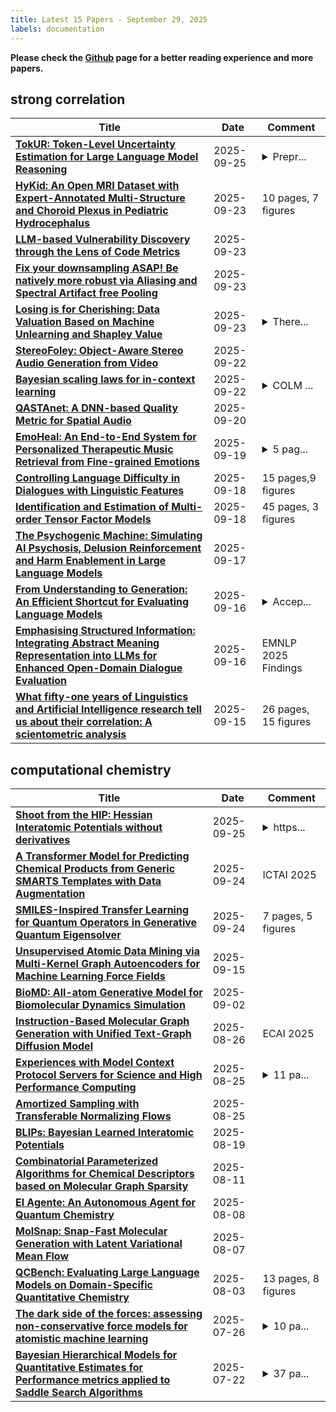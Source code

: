```yaml
---
title: Latest 15 Papers - September 29, 2025
labels: documentation
---
```

**Please check the [Github](https://github.com/zezhishao/MTS_Daily_ArXiv) page for a better reading experience and more papers.**

## strong correlation
| **Title** | **Date** | **Comment** |
| --- | --- | --- |
| **[TokUR: Token-Level Uncertainty Estimation for Large Language Model Reasoning](http://arxiv.org/abs/2505.11737v3)** | 2025-09-25 | <details><summary>Prepr...</summary><p>Preprint; Work in progress</p></details> |
| **[HyKid: An Open MRI Dataset with Expert-Annotated Multi-Structure and Choroid Plexus in Pediatric Hydrocephalus](http://arxiv.org/abs/2509.19218v1)** | 2025-09-23 | 10 pages, 7 figures |
| **[LLM-based Vulnerability Discovery through the Lens of Code Metrics](http://arxiv.org/abs/2509.19117v1)** | 2025-09-23 |  |
| **[Fix your downsampling ASAP! Be natively more robust via Aliasing and Spectral Artifact free Pooling](http://arxiv.org/abs/2307.09804v2)** | 2025-09-23 |  |
| **[Losing is for Cherishing: Data Valuation Based on Machine Unlearning and Shapley Value](http://arxiv.org/abs/2505.16147v2)** | 2025-09-23 | <details><summary>There...</summary><p>There are theoretical mistakes in Section 3.2, where the definition of utility should be fixed. Therefore, this paper requires a major revision in its methodology</p></details> |
| **[StereoFoley: Object-Aware Stereo Audio Generation from Video](http://arxiv.org/abs/2509.18272v1)** | 2025-09-22 |  |
| **[Bayesian scaling laws for in-context learning](http://arxiv.org/abs/2410.16531v4)** | 2025-09-22 | <details><summary>COLM ...</summary><p>COLM 2025 camera-ready version; 9 pages main text, 39 pages total</p></details> |
| **[QASTAnet: A DNN-based Quality Metric for Spatial Audio](http://arxiv.org/abs/2509.16715v1)** | 2025-09-20 |  |
| **[EmoHeal: An End-to-End System for Personalized Therapeutic Music Retrieval from Fine-grained Emotions](http://arxiv.org/abs/2509.15986v1)** | 2025-09-19 | <details><summary>5 pag...</summary><p>5 pages, 5 figures. Submitted to the 2026 IEEE International Conference on Acoustics, Speech and Signal Processing (ICASSP 2026)</p></details> |
| **[Controlling Language Difficulty in Dialogues with Linguistic Features](http://arxiv.org/abs/2509.14545v1)** | 2025-09-18 | 15 pages,9 figures |
| **[Identification and Estimation of Multi-order Tensor Factor Models](http://arxiv.org/abs/2508.13418v2)** | 2025-09-18 | 45 pages, 3 figures |
| **[The Psychogenic Machine: Simulating AI Psychosis, Delusion Reinforcement and Harm Enablement in Large Language Models](http://arxiv.org/abs/2509.10970v2)** | 2025-09-17 |  |
| **[From Understanding to Generation: An Efficient Shortcut for Evaluating Language Models](http://arxiv.org/abs/2506.03592v2)** | 2025-09-16 | <details><summary>Accep...</summary><p>Accepted to EMNLP 2025 (Main Conference)</p></details> |
| **[Emphasising Structured Information: Integrating Abstract Meaning Representation into LLMs for Enhanced Open-Domain Dialogue Evaluation](http://arxiv.org/abs/2404.01129v5)** | 2025-09-16 | EMNLP 2025 Findings |
| **[What fifty-one years of Linguistics and Artificial Intelligence research tell us about their correlation: A scientometric analysis](http://arxiv.org/abs/2411.19858v3)** | 2025-09-15 | 26 pages, 15 figures |

## computational chemistry
| **Title** | **Date** | **Comment** |
| --- | --- | --- |
| **[Shoot from the HIP: Hessian Interatomic Potentials without derivatives](http://arxiv.org/abs/2509.21624v1)** | 2025-09-25 | <details><summary>https...</summary><p>https://github.com/BurgerAndreas/hip</p></details> |
| **[A Transformer Model for Predicting Chemical Products from Generic SMARTS Templates with Data Augmentation](http://arxiv.org/abs/2503.05810v3)** | 2025-09-24 | ICTAI 2025 |
| **[SMILES-Inspired Transfer Learning for Quantum Operators in Generative Quantum Eigensolver](http://arxiv.org/abs/2509.19715v1)** | 2025-09-24 | 7 pages, 5 figures |
| **[Unsupervised Atomic Data Mining via Multi-Kernel Graph Autoencoders for Machine Learning Force Fields](http://arxiv.org/abs/2509.12358v1)** | 2025-09-15 |  |
| **[BioMD: All-atom Generative Model for Biomolecular Dynamics Simulation](http://arxiv.org/abs/2509.02642v1)** | 2025-09-02 |  |
| **[Instruction-Based Molecular Graph Generation with Unified Text-Graph Diffusion Model](http://arxiv.org/abs/2408.09896v2)** | 2025-08-26 | ECAI 2025 |
| **[Experiences with Model Context Protocol Servers for Science and High Performance Computing](http://arxiv.org/abs/2508.18489v1)** | 2025-08-25 | <details><summary>11 pa...</summary><p>11 pages, including a 4-page appendix</p></details> |
| **[Amortized Sampling with Transferable Normalizing Flows](http://arxiv.org/abs/2508.18175v1)** | 2025-08-25 |  |
| **[BLIPs: Bayesian Learned Interatomic Potentials](http://arxiv.org/abs/2508.14022v1)** | 2025-08-19 |  |
| **[Combinatorial Parameterized Algorithms for Chemical Descriptors based on Molecular Graph Sparsity](http://arxiv.org/abs/2303.13279v2)** | 2025-08-11 |  |
| **[El Agente: An Autonomous Agent for Quantum Chemistry](http://arxiv.org/abs/2505.02484v2)** | 2025-08-08 |  |
| **[MolSnap: Snap-Fast Molecular Generation with Latent Variational Mean Flow](http://arxiv.org/abs/2508.05411v1)** | 2025-08-07 |  |
| **[QCBench: Evaluating Large Language Models on Domain-Specific Quantitative Chemistry](http://arxiv.org/abs/2508.01670v1)** | 2025-08-03 | 13 pages, 8 figures |
| **[The dark side of the forces: assessing non-conservative force models for atomistic machine learning](http://arxiv.org/abs/2412.11569v5)** | 2025-07-26 | <details><summary>10 pa...</summary><p>10 pages (including references) + appendix Conference format</p></details> |
| **[Bayesian Hierarchical Models for Quantitative Estimates for Performance metrics applied to Saddle Search Algorithms](http://arxiv.org/abs/2505.13621v3)** | 2025-07-22 | <details><summary>37 pa...</summary><p>37 pages, 30 figures, 7 tables</p></details> |

